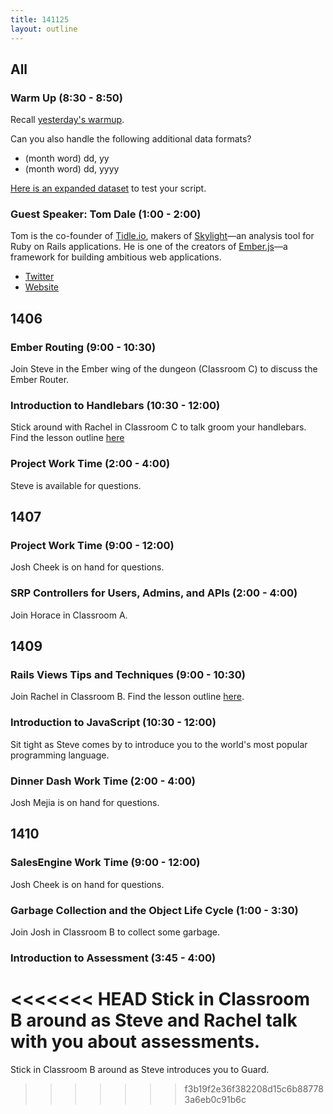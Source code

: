 ```yaml
---
title: 141125
layout: outline
---
```


## All

### Warm Up (8:30 - 8:50)

Recall [yesterday's warmup](http://today.turing.io/outlines/2014-11-24/).

Can you also handle the following additional data formats?

* (month word) dd, yy
* (month word) dd, yyyy

[Here is an expanded dataset](https://gist.github.com/stevekinney/d912371e38f197afe821) to test your script.

### Guest Speaker: Tom Dale (1:00 - 2:00)

Tom is the co-founder of [Tidle.io](http://tilde.io), makers of [Skylight](https://www.skylight.io/)—an analysis tool for Ruby on Rails applications. He is one of the creators of [Ember.js](http://emberjs.com)—a framework for building ambitious web applications.

* [Twitter](https://twitter.com/tomdale)
* [Website](http://tomdale.net/)

## 1406

### Ember Routing (9:00 - 10:30)

Join Steve in the Ember wing of the dungeon (Classroom C) to discuss the Ember Router.

### Introduction to Handlebars (10:30 - 12:00)

Stick around with Rachel in Classroom C to talk groom your handlebars. Find the lesson outline [here](https://github.com/turingschool/lesson_plans/blob/master/ruby_04-apis_and_scalability/templating_with_handlebars.markdown)

### Project Work Time (2:00 - 4:00)

Steve is available for questions.

## 1407

### Project Work Time (9:00 - 12:00)

Josh Cheek is on hand for questions.

### SRP Controllers for Users, Admins, and APIs (2:00 - 4:00)

Join Horace in Classroom A.

## 1409

### Rails Views Tips and Techniques (9:00 - 10:30)

Join Rachel in Classroom B. Find the lesson outline [here](https://github.com/turingschool/lesson_plans/blob/master/ruby_02-web_applications_with_ruby/rails_views_tips_and_techniques.markdown).

### Introduction to JavaScript (10:30 - 12:00)

Sit tight as Steve comes by to introduce you to the world's most popular programming language.

### Dinner Dash Work Time (2:00 - 4:00)

Josh Mejia is on hand for questions.

## 1410

### SalesEngine Work Time (9:00 - 12:00)

Josh Cheek is on hand for questions.

### Garbage Collection and the Object Life Cycle (1:00 - 3:30)

Join Josh in Classroom B to collect some garbage.

### Introduction to Assessment (3:45 - 4:00)

<<<<<<< HEAD
Stick in Classroom B around as Steve and Rachel talk with you about assessments.
=======
Stick in Classroom B around as Steve introduces you to Guard.
>>>>>>> f3b19f2e36f382208d15c6b887783a6eb0c91b6c
